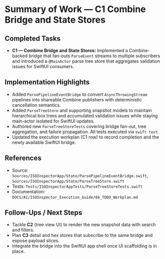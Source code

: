 # Summary of Work — C1 Combine Bridge and State Stores

## Completed Tasks

- **C1 — Combine Bridge and State Stores:** Implemented a Combine-backed bridge that fan-outs `ParseEvent` streams to multiple subscribers and introduced a `@MainActor` parse tree store that aggregates validation issues for SwiftUI consumers.

## Implementation Highlights

- Added `ParsePipelineEventBridge` to convert `AsyncThrowingStream` pipelines into shareable Combine publishers with deterministic cancellation semantics.
- Added `ParseTreeStore` and supporting snapshot models to maintain hierarchical box trees and accumulated validation issues while staying main-actor isolated for SwiftUI updates.
- Authored new `ParseTreeStoreTests` covering bridge fan-out, tree aggregation, and failure propagation. All tests executed via `swift test`.
- Updated the execution workplan (C1 row) to record completion and the newly available SwiftUI bridge.

## References

- Source: `Sources/ISOInspectorApp/State/ParsePipelineEventBridge.swift`, `Sources/ISOInspectorApp/State/ParseTreeStore.swift`
- Tests: `Tests/ISOInspectorAppTests/ParseTreeStoreTests.swift`
- Documentation: `DOCS/AI/ISOInspector_Execution_Guide/04_TODO_Workplan.md`

## Follow-Ups / Next Steps

- Tackle **C2** (tree view UI) to render the new snapshot data with search and filters.
- Plan **C3** detail and hex stores that subscribe to the same bridge and expose payload slices.
- Integrate the bridge into the SwiftUI app shell once UI scaffolding is in place.
